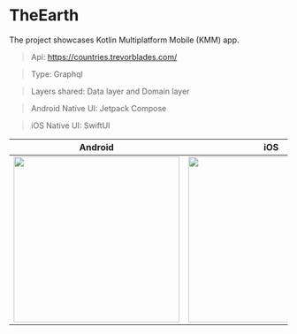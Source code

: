 # TheEarth
The project showcases Kotlin Multiplatform Mobile (KMM) app.

> Api: https://countries.trevorblades.com/

> Type: Graphql

> Layers shared: Data layer and Domain layer

> Android Native UI: Jetpack Compose

> iOS Native UI: SwiftUI



| Android | iOS |
| ------- | --- |
| <img src="https://user-images.githubusercontent.com/36238594/218320413-b4bb468c-4251-453c-add8-e116c4761a3c.png" width="300" /> | <img src="https://user-images.githubusercontent.com/36238594/218320520-29f585aa-d275-49d6-b37e-c5020c03f277.png" width="300" /> |
